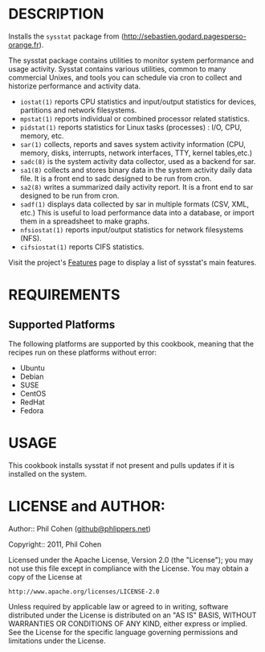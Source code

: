 # DESCRIPTION

Installs the `sysstat` package from (http://sebastien.godard.pagesperso-orange.fr). 

The sysstat package contains utilities to monitor system performance and usage activity. Sysstat contains various utilities, common to many commercial Unixes, and tools you can schedule via cron to collect and historize performance and activity data.

* `iostat(1)` reports CPU statistics and input/output statistics for devices, partitions and network filesystems.
* `mpstat(1)` reports individual or combined processor related statistics.
* `pidstat(1)` reports statistics for Linux tasks (processes) : I/O, CPU, memory, etc.
* `sar(1)` collects, reports and saves system activity information (CPU, memory, disks, interrupts, network interfaces, TTY, kernel tables,etc.)
* `sadc(8)` is the system activity data collector, used as a backend for sar.
* `sa1(8)` collects and stores binary data in the system activity daily data file. It is a front end to sadc designed to be run from cron.
* `sa2(8)` writes a summarized daily activity report. It is a front end to sar designed to be run from cron.
* `sadf(1)` displays data collected by sar in multiple formats (CSV, XML, etc.) This is useful to load performance data into a database, or import them in a spreadsheet to make graphs.
* `nfsiostat(1)` reports input/output statistics for network filesystems (NFS).
* `cifsiostat(1)` reports CIFS statistics.

Visit the project's [Features](http://sebastien.godard.pagesperso-orange.fr/features.html) page to display a list of sysstat's main features.


# REQUIREMENTS

## Supported Platforms

The following platforms are supported by this cookbook, meaning that the recipes run on these platforms without error:

* Ubuntu
* Debian
* SUSE
* CentOS
* RedHat
* Fedora


# USAGE

This cookbook installs sysstat if not present and pulls updates if it is installed on the system.


# LICENSE and AUTHOR:

Author:: Phil Cohen (<github@phlippers.net>)

Copyright:: 2011, Phil Cohen

Licensed under the Apache License, Version 2.0 (the "License");
you may not use this file except in compliance with the License.
You may obtain a copy of the License at

    http://www.apache.org/licenses/LICENSE-2.0

Unless required by applicable law or agreed to in writing, software
distributed under the License is distributed on an "AS IS" BASIS,
WITHOUT WARRANTIES OR CONDITIONS OF ANY KIND, either express or implied.
See the License for the specific language governing permissions and
limitations under the License.
